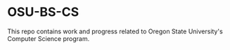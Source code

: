 # OSU-BS-CS
This repo contains work and progress related to Oregon State University's Computer Science program.
